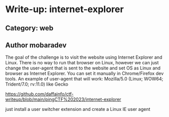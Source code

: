 # Write-up: internet-explorer

## Category: web

## Author mobaradev

The goal of the challenge is to visit the website using Internet Explorer and Linux. There is no way to run that browser on Linux, however we can just change the user-agent that is sent to the website and set OS as Linux and browser as Internet Explorer.
You can set it manually in Chrome/Firefox dev tools. An example of user-agent that will work: Mozilla/5.0 (Linux; WOW64; Trident/7.0; rv:11.0) like Gecko

https://github.com/daffainfo/ctf-writeup/blob/main/pingCTF%202023/internet-explorer


just install a user switcher extension and create a Linux IE user agent
